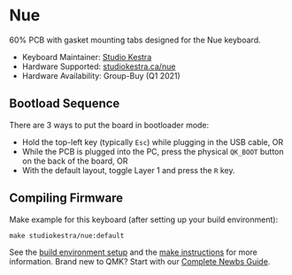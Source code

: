 # Nue

60% PCB with gasket mounting tabs designed for the Nue keyboard.

* Keyboard Maintainer: [Studio Kestra](https://github.com/studiokestra/)
* Hardware Supported: [studiokestra.ca/nue](https://studiokestra.ca/nue/)
* Hardware Availability: Group-Buy (Q1 2021)

## Bootload Sequence

There are 3 ways to put the board in bootloader mode:

- Hold the top-left key (typically `Esc`) while plugging in the USB cable, OR
- While the PCB is plugged into the PC, press the physical `QK_BOOT` button on the back of the board, OR
- With the default layout, toggle Layer 1 and press the `R` key. 

## Compiling Firmware

Make example for this keyboard (after setting up your build environment):

    make studiokestra/nue:default

See the [build environment setup](https://docs.qmk.fm/#/getting_started_build_tools) and the [make instructions](https://docs.qmk.fm/#/getting_started_make_guide) for more information. Brand new to QMK? Start with our [Complete Newbs Guide](https://docs.qmk.fm/#/newbs).
